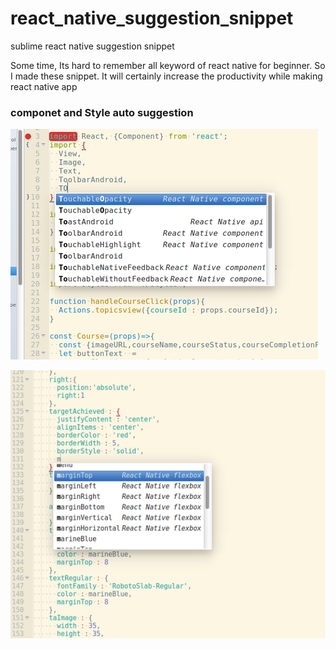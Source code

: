 # react_native_suggestion_snippet
sublime react native suggestion snippet  

Some time, Its hard to remember all keyword of react native for beginner. So I made these snippet. It will certainly increase the productivity while making react native app

### componet and Style auto suggestion 

![File Tree](https://raw.githubusercontent.com/polodev/react_native_suggestion_snippet/master/component.png  "File Tree")

![File Tree](https://raw.githubusercontent.com/polodev/react_native_suggestion_snippet/master/style.png  "File Tree")

